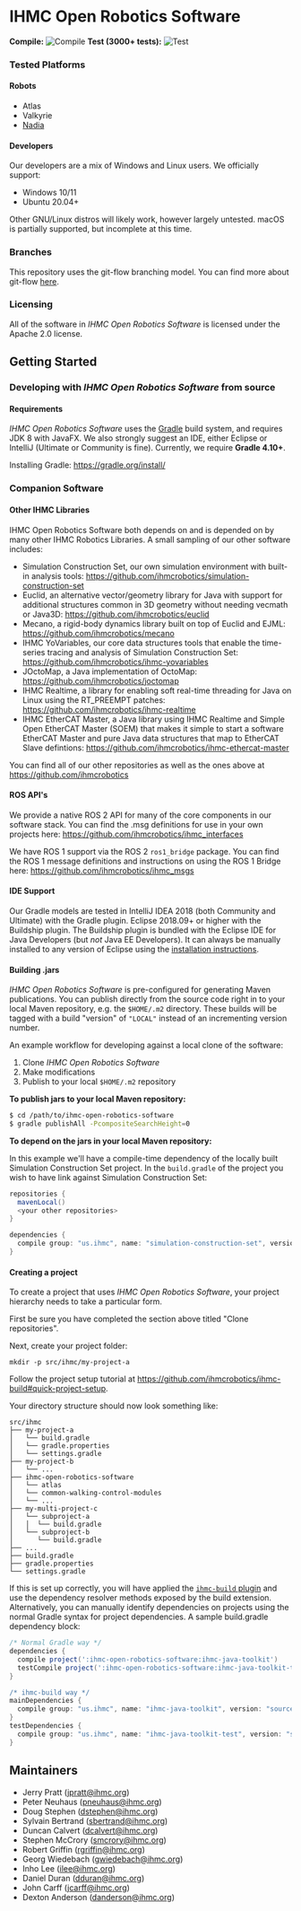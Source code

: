 # IHMC Open Robotics Software

**Compile:** ![Compile](https://bamboo.ihmc.us/plugins/servlet/wittified/build-status/LIBS-IHMCOPENROBOTICSSOFTWARE)
**Test (3000+ tests):** ![Test](https://bamboo.ihmc.us/plugins/servlet/wittified/build-status/LIBS-IHMCOPENROBOTICSSOFTWAREFAST)

### Tested Platforms

#### Robots

- Atlas
- Valkyrie
- [Nadia](https://boardwalkrobotics.com/Nadia.html)

#### Developers

Our developers are a mix of Windows and Linux users. We officially support:
- Windows 10/11
- Ubuntu 20.04+

Other GNU/Linux distros will likely work, however largely untested. macOS is partially supported, but incomplete at this time.

### Branches
This repository uses the git-flow branching model. You can find more about git-flow [here](https://www.atlassian.com/git/tutorials/comparing-workflows/feature-branch-workflow).

### Licensing
All of the software in *IHMC Open Robotics Software* is licensed under the Apache 2.0 license.

## Getting Started

### Developing with *IHMC Open Robotics Software* from source

#### Requirements
*IHMC Open Robotics Software* uses the [Gradle](https://gradle.org) build system, and requires JDK 8 with JavaFX. We also strongly suggest an IDE, either Eclipse
or IntelliJ (Ultimate or Community is fine). Currently, we require **Gradle 4.10+**.

Installing Gradle: https://gradle.org/install/

### Companion Software

#### Other IHMC Libraries
IHMC Open Robotics Software both depends on and is depended on by many other IHMC Robotics Libraries. A small sampling of our other software includes:

- Simulation Construction Set, our own simulation environment with built-in analysis tools: https://github.com/ihmcrobotics/simulation-construction-set
- Euclid, an alternative vector/geometry library for Java with support for additional structures common in 3D geometry without needing vecmath or Java3D: https://github.com/ihmcrobotics/euclid
- Mecano, a rigid-body dynamics library built on top of Euclid and EJML: https://github.com/ihmcrobotics/mecano
- IHMC YoVariables, our core data structures tools that enable the time-series tracing and analysis of Simulation Construction Set: https://github.com/ihmcrobotics/ihmc-yovariables
- JOctoMap, a Java implementation of OctoMap: https://github.com/ihmcrobotics/joctomap
- IHMC Realtime, a library for enabling soft real-time threading for Java on Linux using the RT_PREEMPT patches: https://github.com/ihmcrobotics/ihmc-realtime
- IHMC EtherCAT Master, a Java library using IHMC Realtime and Simple Open EtherCAT Master (SOEM) that makes it simple to start a software EtherCAT Master and pure Java data structures that map to EtherCAT Slave defintions: https://github.com/ihmcrobotics/ihmc-ethercat-master

You can find all of our other repositories as well as the ones above at https://github.com/ihmcrobotics

#### ROS API's
We provide a native ROS 2 API for many of the core components in our software stack. You can find the .msg definitions for use in your own projects here: https://github.com/ihmcrobotics/ihmc_interfaces

We have ROS 1 support via the ROS 2 `ros1_bridge` package. You can find the ROS 1 message definitions and instructions on using the ROS 1 Bridge here: https://github.com/ihmcrobotics/ihmc_msgs

#### IDE Support
Our Gradle models are tested in IntelliJ IDEA 2018 (both Community and Ultimate) with the Gradle plugin.
Eclipse 2018.09+ or higher with the Buildship plugin. The Buildship plugin is bundled with the Eclipse IDE for Java Developers (but *not* Java EE Developers). It can always be manually installed to any version of Eclipse using the [installation instructions](https://github.com/eclipse/buildship/blob/master/docs/user/Installation.md).

#### Building .jars
*IHMC Open Robotics Software* is pre-configured for generating Maven publications. You can publish directly from the source code right in to your local Maven
repository, e.g. the `$HOME/.m2` directory. These builds will be tagged with a build "version" of `"LOCAL"` instead of an incrementing version number.

An example workflow for developing against a local clone of the software:

1. Clone *IHMC Open Robotics Software*
2. Make modifications
3. Publish to your local `$HOME/.m2` repository

**To publish jars to your local Maven repository:**
```bash
$ cd /path/to/ihmc-open-robotics-software
$ gradle publishAll -PcompositeSearchHeight=0
```

**To depend on the jars in your local Maven repository:**

In this example we'll have a compile-time dependency of the locally built Simulation Construction Set project. In the `build.gradle` of the project you wish to
have link against Simulation Construction Set:

```gradle
repositories {
  mavenLocal()
  <your other repositories>
}

dependencies {
  compile group: "us.ihmc", name: "simulation-construction-set", version: "LOCAL", changing: true
}
```  

#### Creating a project
To create a project that uses *IHMC Open Robotics Software*, your
project hierarchy needs to take a particular form.

First be sure you have completed the section above titled "Clone repositories".

Next, create your project folder:

```
mkdir -p src/ihmc/my-project-a
```

Follow the project setup tutorial at https://github.com/ihmcrobotics/ihmc-build#quick-project-setup.

Your directory structure should now look something like:

```
src/ihmc
├── my-project-a
│   └── build.gradle
│   └── gradle.properties
│   └── settings.gradle
├── my-project-b
│   └── ...
├── ihmc-open-robotics-software
│   └── atlas
│   └── common-walking-control-modules
│   └── ...
├── my-multi-project-c
│   └── subproject-a
│   │  └── build.gradle
│   └── subproject-b
│      └── build.gradle
├── ...
├── build.gradle
├── gradle.properties
└── settings.gradle
```

If this is set up correctly, you will have applied the [`ihmc-build` plugin](https://github.com/ihmcrobotics/ihmc-build)
and use the dependency resolver methods exposed by the build extension. Alternatively, you can manually identify dependencies on projects using the normal Gradle syntax for
project dependencies. A sample build.gradle dependency block:

```gradle
/* Normal Gradle way */
dependencies {
  compile project(':ihmc-open-robotics-software:ihmc-java-toolkit')
  testCompile project(':ihmc-open-robotics-software:ihmc-java-toolkit-test')
}

/* ihmc-build way */
mainDependencies {
  compile group: "us.ihmc", name: "ihmc-java-toolkit", version: "source"
}
testDependencies {
  compile group: "us.ihmc", name: "ihmc-java-toolkit-test", version: "source"
}
```

## Maintainers

* Jerry Pratt (jpratt@ihmc.org)
* Peter Neuhaus (pneuhaus@ihmc.org)
* Doug Stephen (dstephen@ihmc.org)
* Sylvain Bertrand (sbertrand@ihmc.org)
* Duncan Calvert (dcalvert@ihmc.org)
* Stephen McCrory (smcrory@ihmc.org)
* Robert Griffin (rgriffin@ihmc.org)
* Georg Wiedebach (gwiedebach@ihmc.org)
* Inho Lee (ilee@ihmc.org)
* Daniel Duran (dduran@ihmc.org)
* John Carff (jcarff@ihmc.org)
* Dexton Anderson (danderson@ihmc.org)
